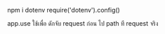 npm i dotenv
require('dotenv').config()



app.use ใช้เพื่อ ดักจับ request ก่อน ไป path ที request จริง